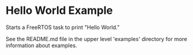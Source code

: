 # Hello World Example

Starts a FreeRTOS task to print "Hello World."

See the README.md file in the upper level 'examples' directory for more information about examples.
